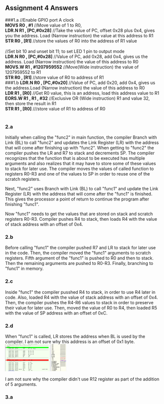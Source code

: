 ## Assignment 4 Answers
###1.a
//Enable GPIO port A clock <br/>
**MOVS R0 , #1** //Move value of 1 to R0,<br/>
**LDR.N R1 , [PC,#0x28]** //Take the value of PC, offset 0x28 plus 0x4, gives you the address. Load (Narrow instruction) the value at this address to R1<br/>
**STR R0 , [R1]** //store the values of R0 into the address of R1 value
<br/><br/>
//Set bit 10 and unset bit 11; to set LED 1 pin to output mode<br/>
**LDR.N R0 , [PC,#0x28]** //Value of PC, add 0x28, add 0x4, gives us the address. Load (Narrow instruction) the value of this address to R0 <br/>
**MOVS.W R1 , #1207959552** //Move(Wide instruction) the value of 1207959552 to R1<br/>
**STR R0 , [R1]** //store value of R0 to address of R1
<br/>
###1.b
**LDR.N R0 , [PC,#0x20]** //Value of PC, add 0x20, add 0x4, gives us the address.Load (Narrow instruction) the value of this address to R0 <br/>
**LDR R1 , [R0]** //Get R0 value, this is an address, load this address value to R1<br/>
**EORS.W R1 , R1 , #32** //Exclusive OR (Wide instruction) R1 and value 32, then store the result in R1<br/>
**STR R1 , [R0]** ///store value of R1 to address of R0
<br/><br/>
### 2.a
Initially when calling the "func2" in main function, the compiler Branch with Link (BL) to call "func2" and updates the Link Register (LR) with the address that will come after finishing up with "func2". When getting to "func2" the compiler pushes the LR and R7 to stack and decrements SP. The compiler recognizes that the function that is about to be executed has multiple arguments and also realizes that it may have to store some of these values to stack for later use. The compiler moves the values of called function to registers R0-R3 and one of the values to SP in order to reuse one of the scratch registers.

Next, "func2" uses Branch with Link (BL) to call "func1" and update the Link Register (LR) with the address that will come after the "func1" is finished. This gives the processor a point of return to continue the program after finishing "func1".

Now "func1" needs to get the values that are stored on stack and scratch registers R0-R3. Compiler pushes R4 to stack, then loads R4 with the value of stack address with an offset of 0x4.
### 2.b
Before calling "func1" the compiler pushed R7 and LR to stack for later use in the code. Then, the compiler moved the "func1" arguments to scratch registers. Fifth argument of the "func1" is pushed to R0 and then to stack. Then the remaining arguments are pushed to R0-R3. Finally, branching to "func1" in memory.
### 2.c
Inside "func1" the compiler pusshed R4 to stack, in order to use R4 later in code. Also, loaded R4 with the value of stack address with an offset of 0x4. Then, the compiler pushes the R4-R6 values to stack in order to preserve their value for later use. Then, moved the value of R0 to R4, then loaded R5 with the value of SP address with an offset of 0xC.
### 2.d
When "func1" is called, LR stores the address when BL is used by the compiler. I am not sure why this address is an offset of 0x1 byte.
<img src="https://github.com/singh-na/images/blob/main/embsys310/assignment04/Issue_Q2d.PNG?raw=true" width="200" alt="Assignment 4 Issue" title="Assignment 4 Issue" />

I am not sure why the compiler didn't use R12 register as part of the addition of 5 arguments.
### 3.a

